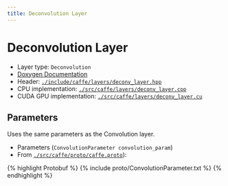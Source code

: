 ```yaml
---
title: Deconvolution Layer
---
```


# Deconvolution Layer

* Layer type: `Deconvolution`
* [Doxygen Documentation](http://caffe.berkeleyvision.org/doxygen/classcaffe_1_1DeconvolutionLayer.md)
* Header: [`./include/caffe/layers/deconv_layer.hpp`](https://github.com/BVLC/caffe/blob/master/include/caffe/layers/deconv_layer.hpp)
* CPU implementation: [`./src/caffe/layers/deconv_layer.cpp`](https://github.com/BVLC/caffe/blob/master/src/caffe/layers/deconv_layer.cpp)
* CUDA GPU implementation: [`./src/caffe/layers/deconv_layer.cu`](https://github.com/BVLC/caffe/blob/master/src/caffe/layers/deconv_layer.cu)

## Parameters

Uses the same parameters as the Convolution layer.

* Parameters (`ConvolutionParameter convolution_param`)
* From [`./src/caffe/proto/caffe.proto`](https://github.com/BVLC/caffe/blob/master/src/caffe/proto/caffe.proto)):

{% highlight Protobuf %}
{% include proto/ConvolutionParameter.txt %}
{% endhighlight %}
